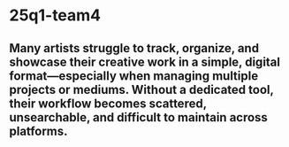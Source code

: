 # 25q1-team4

## Many artists struggle to track, organize, and showcase their creative work in a simple, digital format—especially when managing multiple projects or mediums. Without a dedicated tool, their workflow becomes scattered, unsearchable, and difficult to maintain across platforms.

